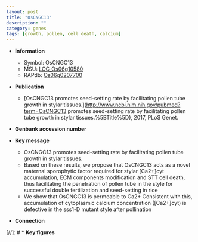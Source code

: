```yaml
---
layout: post
title: "OsCNGC13"
description: ""
category: genes
tags: [growth, pollen, cell death, calcium]
---
```


* **Information**  
    + Symbol: OsCNGC13  
    + MSU: [LOC_Os06g10580](http://rice.plantbiology.msu.edu/cgi-bin/ORF_infopage.cgi?orf=LOC_Os06g10580)  
    + RAPdb: [Os06g0207700](http://rapdb.dna.affrc.go.jp/viewer/gbrowse_details/irgsp1?name=Os06g0207700)  

* **Publication**  
    + [OsCNGC13 promotes seed-setting rate by facilitating pollen tube growth in stylar tissues.](http://www.ncbi.nlm.nih.gov/pubmed?term=OsCNGC13 promotes seed-setting rate by facilitating pollen tube growth in stylar tissues.%5BTitle%5D), 2017, PLoS Genet.

* **Genbank accession number**  

* **Key message**  
    + OsCNGC13 promotes seed-setting rate by facilitating pollen tube growth in stylar tissues.
    + Based on these results, we propose that OsCNGC13 acts as a novel maternal sporophytic factor required for stylar [Ca2+]cyt accumulation, ECM components modification and STT cell death, thus facilitating the penetration of pollen tube in the style for successful double fertilization and seed-setting in rice
    + We show that OsCNGC13 is permeable to Ca2+ Consistent with this, accumulation of cytoplasmic calcium concentration ([Ca2+]cyt) is defective in the sss1-D mutant style after pollination

* **Connection**  

[//]: # * **Key figures**  


